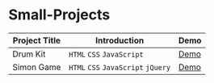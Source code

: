 # Small-Projects

|Project Title|Introduction|Demo|
|---|---|---|
|Drum Kit|`HTML` `CSS` `JavaScript`|[Demo](https://)|
|Simon Game|`HTML` `CSS` `JavaScript` `jQuery`|[Demo](https://)|
